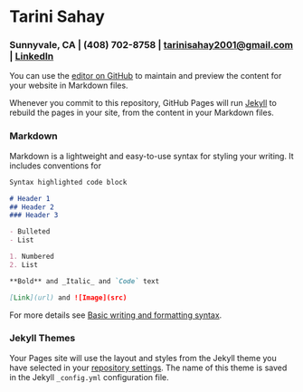 # Tarini Sahay
### Sunnyvale, CA | (408) 702-8758 | tarinisahay2001@gmail.com | [LinkedIn](https://www.linkedin.com/in/tarinisahay)

You can use the [editor on GitHub](https://github.com/tarinisahay/tarinisahay.github.io/edit/main/index.md) to maintain and preview the content for your website in Markdown files.

Whenever you commit to this repository, GitHub Pages will run [Jekyll](https://jekyllrb.com/) to rebuild the pages in your site, from the content in your Markdown files.

### Markdown

Markdown is a lightweight and easy-to-use syntax for styling your writing. It includes conventions for

```markdown
Syntax highlighted code block

# Header 1
## Header 2
### Header 3

- Bulleted
- List

1. Numbered
2. List

**Bold** and _Italic_ and `Code` text

[Link](url) and ![Image](src)
```

For more details see [Basic writing and formatting syntax](https://docs.github.com/en/github/writing-on-github/getting-started-with-writing-and-formatting-on-github/basic-writing-and-formatting-syntax).

### Jekyll Themes

Your Pages site will use the layout and styles from the Jekyll theme you have selected in your [repository settings](https://github.com/tarinisahay/tarinisahay.github.io/settings/pages). The name of this theme is saved in the Jekyll `_config.yml` configuration file.


